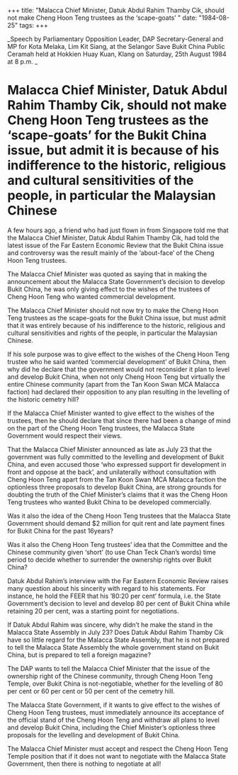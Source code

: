 +++ 
title: "Malacca Chief Minister, Datuk Abdul Rahim Thamby Cik, should not make Cheng Hoon Teng trustees as the ‘scape-goats’ "
date: "1984-08-25"
tags:
+++

_Speech by Parliamentary Opposition Leader, DAP Secretary-General and MP for Kota Melaka, Lim Kit Siang, at the Selangor Save Bukit China Public Ceramah held at Hokkien Huay Kuan, Klang on Saturday,  25th August 1984 at 8 p.m. _

# Malacca Chief Minister, Datuk Abdul Rahim Thamby Cik, should not make Cheng Hoon Teng trustees as the ‘scape-goats’ for the Bukit China issue, but admit it is because of his indifference to the historic, religious and cultural sensitivities of the people, in particular the Malaysian Chinese

A few hours ago, a friend who had just flown in from Singapore told me that the Malacca Chief Minister, Datuk Abdul Rahim Thamby Cik, had told the latest issue of the Far Eastern Economic Review that the Bukit China issue and controversy was the result mainly of the ‘about-face’ of the Cheng Hoon Teng trustees.</u>

The Malacca Chief Minister was quoted as saying that in making the announcement about the Malacca State Government’s decision to develop Bukit China, he was only giving effect to the wishes of the trustees of Cheng Hoon Teng who wanted commercial development.

The Malacca Chief Minister should not now try to make the Cheng Hoon Teng trustees as the scape-goats for the Bukit China issue, but must admit that it was entirely because of his indifference to the historic, religious and cultural sensitivities and rights of the people, in particular the Malaysian Chinese.

If his sole purpose was to give effect to the wishes of the Cheng Hoon Teng trustee who he said wanted ‘commercial development’ of Bukit China, then why did he declare that the government would not reconsider it plan to level and develop Bukit China, when not only Cheng Hoon Teng but virtually the entire Chinese community (apart from the Tan Koon Swan MCA Malacca faction) had declared their opposition to any plan resulting in the levelling of the historic cemetry hill?

If the Malacca Chief Minister wanted to give effect to the wishes of the trustees, then he should declare that since there had been a change of mind on the part of the Cheng Hoon Teng trustees, the Malacca State Government would respect their views.

That the Malacca Chief Minister announced as late as July 23 that the government was fully committed to the levelling and development of Bukit China, and even accused those ‘who expressed support fir development in front and oppose at the back’, and unilaterally without consultation with Cheng Hoon Teng apart from the Tan Koon Swan MCA Malacca faction the optionless three proposals to develop Bukit China, are strong grounds for doubting the truth of the Chief Minister’s claims that it was the Cheng Hoon Teng trustees who wanted Bukit China to be developed commercially.

Was it also the idea of the Cheng Hoon Teng trustees that the Malacca State Government should demand $2 million for quit rent and late payment fines for Bukit China for the past 16years?

Was it also the Cheng Hoon Teng trustees’ idea that the Committee and the Chinese community given ‘short’ (to use Chan Teck Chan’s words) time period to decide whether to surrender the ownership rights over Bukit China?

Datuk Abdul Rahim’s interview with the Far Eastern Economic Review raises many question about his sincerity with regard to his statements. For instance, he hold the FEER that his ’80:20 per cent’ formula, i.e. the State Government’s decision to level and develop 80 per cent of Bukit China while retaining 20 per cent, was a starting point for negotiations.

If Datuk Abdul Rahim was sincere, why didn’t he make the stand in the Malacca State Assembly in July 23? Does Datuk Abdul Rahim Thamby Cik have so little regard for the Malacca State Assembly, that he is not prepared to tell the Malacca State Assembly the whole government stand on Bukit China, but is prepared to tell a foreign magazine?

The DAP wants to tell the Malacca Chief Minister that the issue of the ownership right of the Chinese community, through Cheng Hoon Teng Temple, over Bukit China is not-negotiable, whether for the levelling of 80 per cent or 60 per cent or 50 per cent of the cemetry hill.

The Malacca State Government, if it wants to give effect to the wishes of Cheng Hoon Teng trustees, must immediately announce its acceptance of the official stand of the Cheng Hoon Teng and withdraw all plans to level and develop Bukit China, including the Chief Minister’s optionless three proposals for the levelling and development of Bukit China.

The Malacca Chief Minister must accept and respect the Cheng Hoon Teng Temple position that if it does not want to negotiate with the Malacca State Government, then there is nothing to negotiate at all!
 
